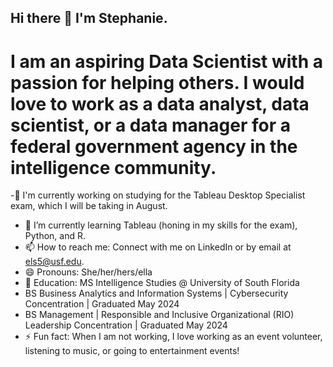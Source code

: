 ## Hi there 👋 I'm Stephanie.

# I am an aspiring Data Scientist with a passion for helping others. I would love to work as a data analyst, data scientist, or a data manager for a federal government agency in the intelligence community.

-🔭 I'm currently working on studying for the Tableau Desktop Specialist exam, which I will be taking in August.
- 🌱 I’m currently learning Tableau (honing in my skills for the exam), Python, and R.
- 📫 How to reach me: Connect with me on LinkedIn or by email at [els5@usf.edu](mailto:els5@usf.edu).
- 😄 Pronouns: She/her/hers/ella
- 🏫 Education: MS Intelligence Studies @ University of South Florida
-   BS Business Analytics and Information Systems |  Cybersecurity Concentration | Graduated May 2024
-   BS Management |  Responsible and Inclusive Organizational (RIO) Leadership Concentration | Graduated May 2024 
- ⚡ Fun fact: When I am not working, I love working as an event volunteer, listening to music, or going to entertainment events!


